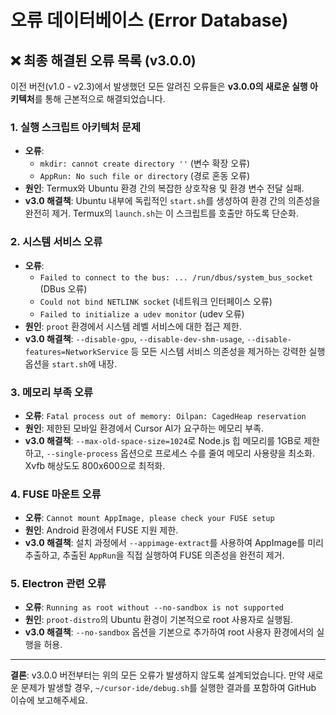 # 오류 데이터베이스 (Error Database)

## ❌ 최종 해결된 오류 목록 (v3.0.0)

이전 버전(v1.0 - v2.3)에서 발생했던 모든 알려진 오류들은 **v3.0.0의 새로운 실행 아키텍처**를 통해 근본적으로 해결되었습니다.

### 1. **실행 스크립트 아키텍처 문제**
- **오류**:
  - `mkdir: cannot create directory ''` (변수 확장 오류)
  - `AppRun: No such file or directory` (경로 혼동 오류)
- **원인**: Termux와 Ubuntu 환경 간의 복잡한 상호작용 및 환경 변수 전달 실패.
- **v3.0 해결책**: Ubuntu 내부에 독립적인 `start.sh`를 생성하여 환경 간의 의존성을 완전히 제거. Termux의 `launch.sh`는 이 스크립트를 호출만 하도록 단순화.

### 2. **시스템 서비스 오류**
- **오류**:
  - `Failed to connect to the bus: ... /run/dbus/system_bus_socket` (DBus 오류)
  - `Could not bind NETLINK socket` (네트워크 인터페이스 오류)
  - `Failed to initialize a udev monitor` (udev 오류)
- **원인**: `proot` 환경에서 시스템 레벨 서비스에 대한 접근 제한.
- **v3.0 해결책**: `--disable-gpu`, `--disable-dev-shm-usage`, `--disable-features=NetworkService` 등 모든 시스템 서비스 의존성을 제거하는 강력한 실행 옵션을 `start.sh`에 내장.

### 3. **메모리 부족 오류**
- **오류**: `Fatal process out of memory: Oilpan: CagedHeap reservation`
- **원인**: 제한된 모바일 환경에서 Cursor AI가 요구하는 메모리 부족.
- **v3.0 해결책**: `--max-old-space-size=1024`로 Node.js 힙 메모리를 1GB로 제한하고, `--single-process` 옵션으로 프로세스 수를 줄여 메모리 사용량을 최소화. Xvfb 해상도도 800x600으로 최적화.

### 4. **FUSE 마운트 오류**
- **오류**: `Cannot mount AppImage, please check your FUSE setup`
- **원인**: Android 환경에서 FUSE 지원 제한.
- **v3.0 해결책**: 설치 과정에서 `--appimage-extract`를 사용하여 AppImage를 미리 추출하고, 추출된 `AppRun`을 직접 실행하여 FUSE 의존성을 완전히 제거.

### 5. **Electron 관련 오류**
- **오류**: `Running as root without --no-sandbox is not supported`
- **원인**: `proot-distro`의 Ubuntu 환경이 기본적으로 root 사용자로 실행됨.
- **v3.0 해결책**: `--no-sandbox` 옵션을 기본으로 추가하여 root 사용자 환경에서의 실행을 허용.

---

**결론**: v3.0.0 버전부터는 위의 모든 오류가 발생하지 않도록 설계되었습니다. 만약 새로운 문제가 발생할 경우, `~/cursor-ide/debug.sh`를 실행한 결과를 포함하여 GitHub 이슈에 보고해주세요. 
